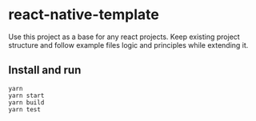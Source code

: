 # react-native-template
Use this project as a base for any react projects. Keep existing project structure and follow example files logic and principles while extending it. 

## Install and run
```
yarn
yarn start
yarn build
yarn test
```
